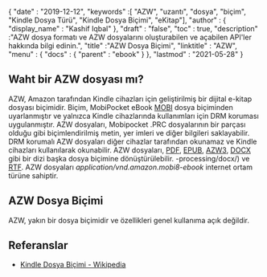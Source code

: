 {
  "date" : "2019-12-12",
  "keywords" :[ "AZW", "uzantı", "dosya", "biçim", "Kindle Dosya Türü", "Kindle Dosya Biçimi", "eKitap"],
  "author" : {
    "display_name" : "Kashif Iqbal"
},
  "draft" : "false",
  "toc" : true,
  "description" :"AZW dosya formatı ve AZW dosyalarını oluşturabilen ve açabilen API'ler hakkında bilgi edinin.",
  "title" :"AZW Dosya Biçimi",
  "linktitle" : "AZW",
  "menu" : {
    "docs" : {
      "parent" : "ebook"
}
},
  "lastmod" : "2021-05-28"
}

## Waht bir AZW dosyası mı?

AZW, Amazon tarafından Kindle cihazları için geliştirilmiş bir dijital e-kitap dosyası biçimidir. Biçim, MobiPocket eBook [MOBI](/tr/ebook/mobi/) dosya biçiminden uyarlanmıştır ve yalnızca Kindle cihazlarında kullanımları için DRM koruması uygulanmıştır. AZW dosyaları, Mobipocket .PRC dosyalarının bir parçası olduğu gibi biçimlendirilmiş metin, yer imleri ve diğer bilgileri saklayabilir. DRM korumalı AZW dosyaları diğer cihazlar tarafından okunamaz ve Kindle cihazları kullanılarak okunabilir. AZW dosyaları, [PDF](/tr/pdf/), [EPUB](/tr/ebook/epub/), [AZW3](/tr/ebook/azw3/), [DOCX](/tr/word) gibi bir dizi başka dosya biçimine dönüştürülebilir. -processing/docx/) ve [RTF](/tr/word-processing/rtf/). AZW dosyaları *application/vnd.amazon.mobi8-ebook* internet ortam türüne sahiptir.

## AZW Dosya Biçimi

AZW, yakın bir dosya biçimidir ve özellikleri genel kullanıma açık değildir.

## Referanslar ##

* [Kindle Dosya Biçimi - Wikipedia](https://en.wikipedia.org/wiki/Kindle_File_Format)

